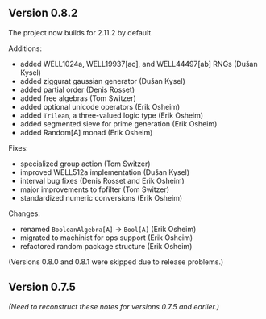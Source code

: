 ## Version 0.8.2

The project now builds for 2.11.2 by default.

Additions:

* added WELL1024a, WELL19937[ac], and WELL44497[ab] RNGs (Dušan Kysel)
* added ziggurat gaussian generator (Dušan Kysel)
* added partial order (Denis Rosset)
* added free algebras (Tom Switzer)
* added optional unicode operators (Erik Osheim)
* added `Trilean`, a three-valued logic type (Erik Osheim)
* added segmented sieve for prime generation (Erik Osheim)
* added Random[A] monad (Erik Osheim)

Fixes:

* specialized group action (Tom Switzer)
* improved WELL512a implementation (Dušan Kysel)
* interval bug fixes (Denis Rosset and Erik Osheim)
* major improvements to fpfilter (Tom Switzer)
* standardized numeric conversions (Erik Osheim)

Changes:

* renamed `BooleanAlgebra[A]` -> `Bool[A]` (Erik Osheim)
* migrated to machinist for ops support (Erik Osheim)
* refactored random package structure (Erik Osheim)

(Versions 0.8.0 and 0.8.1 were skipped due to release problems.)

## Version 0.7.5

*(Need to reconstruct these notes for versions 0.7.5 and earlier.)*
